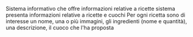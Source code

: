 Sistema informativo che offre informazioni relative a ricette
sistema presenta informazioni relative a ricette e cuochi
Per ogni ricetta sono di interesse un nome, una o più immagini, gli ingredienti (nome e quantità), una descrizione, il cuoco che l'ha
proposta
